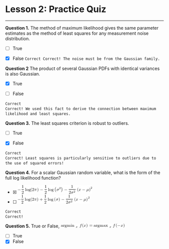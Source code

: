 # Lesson 2: Practice Quiz
---

**Question 1.**
The method of maximum likelihood gives the same parameter estimates as the method of least squares for any measurement noise distribution.

- [ ] True

- [x] False
``
Correct
Correct! The noise must be from the Gaussian family.
``

**Question 2**
The product of several Gaussian PDFs with identical variances is also Gaussian.

- [x] True

- [ ] False
```
Correct
Correct! We used this fact to derive the connection between maximum likelihood and least squares.
```

**Question 3.**
The least squares criterion is robust to outliers.

- [ ] True

- [x] False
```
Correct
Correct! Least squares is particularly sensitive to outliers due to the use of squared errors!
```

**Question 4.**
For a scalar Gaussian random variable, what is the form of the full log likelihood function?


- [x] <img src = "../Images/im1.png">
- [ ] <img src = "../Images/im2.png">

```
Correct
Correct!
```

**Question 5.**
True or False, <img src = "../Images/im3.png">
​
- [ ] True
- [x] False
